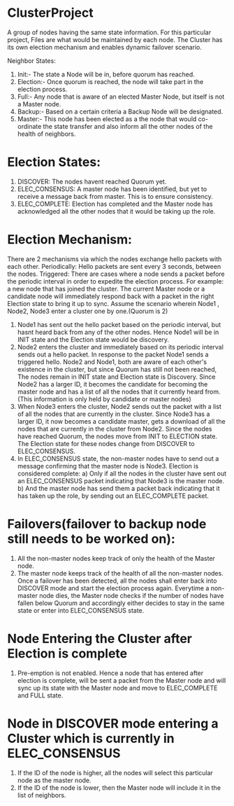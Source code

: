 # ClusterProject
A group of nodes having the same state information. For this particular project, Files are what would be maintained by each node. The Cluster has its own election mechanism and enables dynamic failover scenario.

Neighbor States:
1) Init:- The state a Node will be in, before quorum has reached.
2) Election:- Once quorum is reached, the node will take part in the election process.
3) Full:- Any node that is aware of an elected Master Node, but itself is not a Master node.
4) Backup:- Based on a certain criteria a Backup Node will be designated.
5) Master:- This node has been elected as a the node that would co-ordinate the state transfer and also inform all the other nodes of the health of neighbors.

# Election States:
1) DISCOVER: The nodes havent reached Quorum yet.
2) ELEC_CONSENSUS: A master node has been identified, but yet to receive a message back from master. This is to ensure consistency.
3) ELEC_COMPLETE: Election has completed and the Master node has acknowledged all the other nodes that it would be taking up the role.

# Election Mechanism:
There are 2 mechanisms via which the nodes exchange hello packets with each other.
Periodically: Hello packets are sent every 3 seconds, between the nodes.
Triggered: There are cases where a node sends a packet before the periodic interval in order to expedite the election process. For example: a new node that has joined the cluster. The current Master node or a candidate node will immediately respond back with a packet in the right Election state to bring it up to sync.
Assume the scenario wherein Node1 , Node2, Node3 enter a cluster one by one.(Quorum is 2) 
1) Node1 has sent out the hello packet based on the periodic interval, but hasnt heard back from any of the other nodes. Hence Node1 will be in INIT state and the Election state would be discovery.
2) Node2 enters the cluster and immediately based on its periodic interval sends out a hello packet. In response to the packet Node1 sends a triggered hello. Node2 and Node1, both are aware of each other's existence in the cluster, but since Quorum has still not been reached, The nodes remain in INIT state and Election state is Discovery. Since Node2 has a larger ID, it becomes the candidate for becoming the master node and has a list of all the nodes that it currently heard from.(This information is only held by candidate or master nodes)
3) When Node3 enters the cluster, Node2 sends out the packet with a list of all the nodes that are currently in the cluster. Since Node3 has a larger ID, it now becomes a candidate master, gets a download of all the nodes that are currently in the cluster from Node2. Since the nodes have reached Quorum, the nodes move from INIT to ELECTION state. The Election state for these nodes change from DISCOVER to ELEC_CONSENSUS. 
4) In ELEC_CONSENSUS state, the non-master nodes have to send out a message confirming that the master node is Node3. Election is considered complete:
   a) Only if all the nodes in the cluster have sent out an ELEC_CONSENSUS packet indicating that Node3 is the master node.
   b) And the master node has send them a packet back indicating that it has taken up the role, by sending out an ELEC_COMPLETE packet.

# Failovers(failover to backup node still needs to be worked on):
1) All the non-master nodes keep track of only the health of the Master node.
2) The master node keeps track of the health of all the non-master nodes.
Once a failover has been detected, all the nodes shall enter back into DISCOVER mode and start the election process again.
Everytime a non-master node dies, the Master node checks if the number of nodes have fallen below Quorum and accordingly either decides to stay in the same state or enter into ELEC_CONSENSUS state.


# Node Entering the Cluster after Election is complete
1) Pre-emption is not enabled. Hence a node that has entered after election is complete, will be sent a packet from the Master node and will sync up its state with the Master node and move to ELEC_COMPLETE and FULL state.

# Node in DISCOVER mode entering a Cluster which is currently in ELEC_CONSENSUS
1) If the ID of the node is higher, all the nodes will select this particular node as the master node.
2) If the ID of the node is lower, then the Master node will include it in the list of neighbors.


